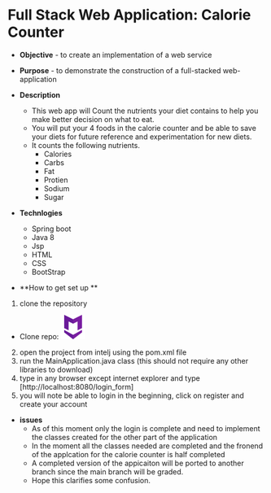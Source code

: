 # Full Stack Web Application: Calorie Counter 

* **Objective** - to create an implementation of a web service
* **Purpose** - to demonstrate the construction of a full-stacked web-application
* **Description**
	* This web app will Count the nutrients your diet contains to help you make better decision on what to eat.
	* You will put your 4 foods in the calorie counter and be able to save your diets for future reference and experimentation for new diets.
	* It counts the following nutrients.
		* Calories
		* Carbs
		* Fat
		* Protien
		* Sodium
		* Sugar
		
* **Technlogies**
	* Spring boot
	* Java 8
	* Jsp
	* HTML
	* CSS
	* BootStrap
	
* **How to get set up **
1. clone the repository
* Clone repo: 
![alt text](https://github.com/adam-p/markdown-here/raw/master/src/common/images/icon48.png "Logo Title Text 1")
2. open the project from intelj using the pom.xml file
3. run the MainApplication.java class (this should not require any other libraries to download)
4. type in any browser except internet explorer and type [http://localhost:8080/login_form]
5. you will note be able to login in the beginning, click on register and create your account

* **issues**
	* As of this moment only the login is complete and need to implement the classes created for the other part of the application
	* In the moment all the classes needed are completed and the fronend of the applcation for the calorie counter is half completed
	* A completed version of the appicaiton will be ported to another branch since the main branch will be graded.
	* Hope this clarifies some confusion.
	
